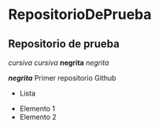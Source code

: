 # RepositorioDePrueba
## Repositorio de prueba
*cursiva* _cursiva_
**negrita** _negrita_

**_negrita_**
Primer repositorio Github

* Lista
+ Elemento 1
+ Elemento 2
